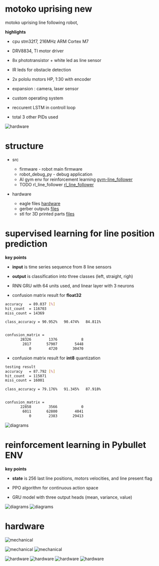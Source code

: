 # motoko uprising new
motoko uprising line following robot,

**highlights**
- cpu stm32f7, 216MHz ARM Cortex M7
- DRV8834, TI motor driver
- 8x phototransistor + white led as line sensor
- IR leds for obstacle detection
- 2x pololu motors HP, 1:30 with encoder
- expansion : camera, laser sensor

- custom operating system
- reccurent LSTM in controll loop
- total 3 other PIDs used


![hardware](images/motoko_uprising.jpg)

# structure
 
 * src
    * firmware - robot main firmware
    * robot_debug_py - debug application
    * AI gym env for reinforcement learning [gym-line_follower](src/gym-line_follower/)
    * TODO rl_line_follower [rl_line_follower](src/rl_line_follower/)

* hardware 
    * eagle files [hardware](hardware/)
    * gerber outputs [files](hardware/CAMOutputs/)
    * stl for 3D printed parts [files](hardware/mechanical/)

# supervised learning for line position prediction

**key points**
* **input**  is time series sequence from 8 line sensors
* **output** is classification into three classes (left, straight, righ)
* RNN GRU with 64 units used, and linear layer with 3 neurons

* confusion matrix result for **float32**
```bash
accuracy   = 89.037 [%]
hit_count  = 116703
miss_count = 14369

class_accuracy = 90.952%   90.474%   84.811%   


confusion_matrix = 
       28326        1376           8
        2817       57907        5448
           0        4720       30470
```

* confusion matrix result for **int8** quantization

```bash
testing result
accuracy   = 87.792 [%]
hit_count  = 115071
miss_count = 16001

class_accuracy = 79.176%   91.345%   87.918%   


confusion_matrix = 
       22858        3566           0
        6011       62800        4041
           0        2383       29413
```

![diagrams](images/line_rnn_prediction.gif)


# reinforcement learning in Pybullet ENV

**key points**
* **state** is 256 last line positions, motors velocities, and line present flag

* PPO algorithm for continuous action space

* GRU model with three output heads (mean, variance, value)

![diagrams](images/model.png)
![diagrams](images/gym-line_follower.png)

# hardware

![mechanical](images/robot_mount.jpg)

![mechanical](images/mechanical_01.png)
![mechanical](images/mechanical_03.png)

![hardware](images/board.png)
![hardware](images/board_top.png)
![hardware](images/board_bottom.png)
![hardware](images/schem_black.png)
